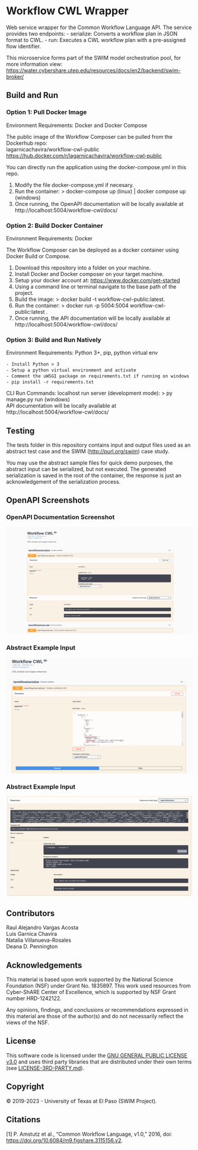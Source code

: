 # Workflow CWL Wrapper
Web service wrapper for the Common Workflow Language API. 
The service provides two endpoints:
    - serialize: Converts a workflow plan in JSON format to CWL.
    - run: Executes a CWL workflow plan with a pre-assigned flow identifier.

This microservice forms part of the SWIM model orchestration pool, for more information view:   
https://water.cybershare.utep.edu/resources/docs/en2/backend/swim-broker/


## Build and Run

### Option 1: Pull Docker Image   
Environment Requirements: Docker and Docker Compose

The public image of the Workflow Composer can be pulled from the Dockerhub repo:  
lagarnicachavira/workflow-cwl-public   
https://hub.docker.com/r/lagarnicachavira/workflow-cwl-public   

You can directly run the application using the docker-compose.yml in this repo.

1) Modify the file docker-compose.yml if necesary.
2) Run the container: > docker-compose up (linux)  |  docker compose up (windows)
3) Once running, the OpenAPI documentation will be locally available at http://localhost:5004/workflow-cwl/docs/

### Option 2: Build Docker Container   
Environment Requirements: Docker

The Workflow Composer can be deployed as a docker container using Docker Build or Compose.

1) Download this repository into a folder on your machine.
2) Install Docker and Docker composer on your target machine.
3) Setup your docker account at: https://www.docker.com/get-started
4) Using a command line or terminal navigate to the base path of the project.
5) Build the image: > docker build -t workflow-cwl-public:latest.
6) Run the container: > docker run -p 5004:5004 workflow-cwl-public:latest .
7) Once running, the API documentation will be locally available at http://localhost:5004/workflow-cwl/docs/

### Option 3: Build and Run Natively   
Environment Requirements: Python 3+, pip, python virtual env  

    - Install Python > 3
    - Setup a python virtual environment and activate  
    - Comment the uWSGI package on requirements.txt if running on windows
    - pip install -r requirements.txt

CLI Run Commands:
    localhost run server (development mode): > py manage.py run (windows)   
    API documentation will be locally available at http://localhost:5004/workflow-cwl/docs/   

## Testing
The tests folder in this repository contains input and output files used as an abstract test case
and the SWIM (http://purl.org/swim) case study. 

You may use the abstract sample files for quick demo purposes, the abstract input can be serialized, but not executed.
The generated serialization is saved in the root of the container, the response is just an acknowledgement of the serialization process.

## OpenAPI Screenshots

### OpenAPI Documentation Screenshot
![Endpoints](/images/endpoints.png "Endpoint screenshot")

### Abstract Example Input
![Serializer Input](/images/abstract_serialize_input.png "Abstract Example Input")

### Abstract Example Input
![Serializer Output](/images/abstract_serialize_output.png "Abstract Example Output")

## Contributors
Raul Alejandro Vargas Acosta   
Luis Garnica Chavira   
Natalia Villanueva-Rosales   
Deana D. Pennington     

## Acknowledgements
This material is based upon work supported by the National Science Foundation (NSF) under Grant No. 1835897. This work used resources from Cyber-ShARE Center of Excellence, which is supported by NSF Grant number HRD-1242122.  

Any opinions, findings, and conclusions or recommendations expressed in this material are those of the author(s) and do not necessarily reflect the views of the NSF.

## License
This software code is licensed under the [GNU GENERAL PUBLIC LICENSE v3.0](./LICENSE) and uses third party libraries that are distributed under their own terms (see [LICENSE-3RD-PARTY.md](./LICENSE-3RD-PARTY.md)).

## Copyright
© 2019-2023 - University of Texas at El Paso (SWIM Project).

## Citations
[1] P. Amstutz et al., “Common Workflow Language, v1.0,” 2016, doi: https://doi.org/10.6084/m9.figshare.3115156.v2.







